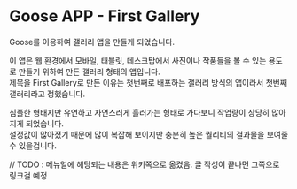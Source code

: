 # Goose APP - First Gallery

Goose를 이용하여 갤러리 앱을 만들게 되었습니다.

이 앱은 웹 환경에서 모바일, 태블릿, 데스크탑에서 사진이나 작품들을 볼 수 있는 용도로 만들기 위하여 만든 갤러리 형태의 앱입니다.  
제목을 First Gallery로 만든 이유는 첫번째로 배포하는 갤러리 방식의 앱이라서 첫번째 갤러리라고 정했습니다.

심플한 형태지만 유연하고 자연스러게 흘러가는 형태로 가다보니 작업량이 상당히 많아지게 되었습니다.  
설정값이 많아졌기 때문에 많이 복잡해 보이지만 충분히 높은 퀄리티의 결과물을 보여줄 수 있을겁니다.


// TODO : 메뉴얼에 해당되는 내용은 위키쪽으로 옮겼음. 글 작성이 끝나면 그쪽으로 링크걸 예정

